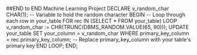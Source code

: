 ##END to END Machine Learning Project
DECLARE
   v_random_char CHAR(1); -- Variable to hold the random character
BEGIN
   -- Loop through each row in your_table
   FOR rec IN (SELECT * FROM your_table) LOOP
      v_random_char := CHR(TRUNC(DBMS_RANDOM.VALUE(65, 90)));
      UPDATE your_table
      SET your_column = v_random_char
      WHERE primary_key_column = rec.primary_key_column; -- Replace primary_key_column with your table's primary key
   END LOOP;
END;
